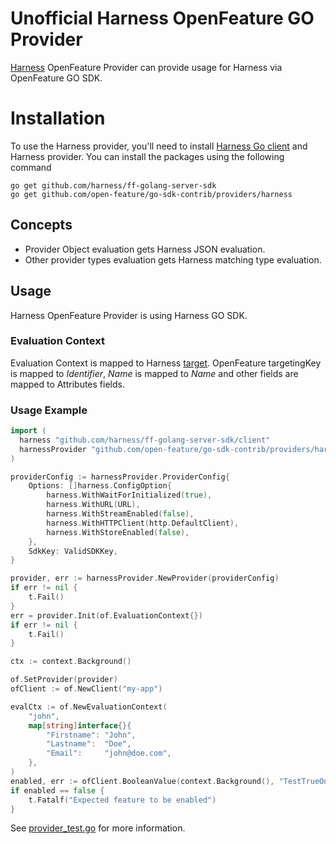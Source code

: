 # Unofficial Harness OpenFeature GO Provider

 [Harness](https://developer.harness.io/docs/feature-flags) OpenFeature Provider can provide usage for Harness via OpenFeature GO SDK.

# Installation

To use the Harness provider, you'll need to install [Harness Go client](github.com/harness/ff-golang-server-sdk) and Harness provider. You can install the packages using the following command

```shell
go get github.com/harness/ff-golang-server-sdk
go get github.com/open-feature/go-sdk-contrib/providers/harness
```

## Concepts
* Provider Object evaluation gets Harness JSON evaluation.
* Other provider types evaluation gets Harness matching type evaluation.

## Usage
Harness OpenFeature Provider is using Harness GO SDK.

### Evaluation Context
Evaluation Context is mapped to Harness [target](https://developer.harness.io/docs/feature-flags/ff-sdks/server-sdks/feature-flag-sdks-go-application/#add-a-target).
OpenFeature targetingKey is mapped to _Identifier_, _Name_ is mapped to _Name_ and other fields are mapped to Attributes 
fields.

### Usage Example

```go
import (
  harness "github.com/harness/ff-golang-server-sdk/client"
  harnessProvider "github.com/open-feature/go-sdk-contrib/providers/harness/pkg"
)

providerConfig := harnessProvider.ProviderConfig{
    Options: []harness.ConfigOption{
        harness.WithWaitForInitialized(true),
        harness.WithURL(URL),
        harness.WithStreamEnabled(false),
        harness.WithHTTPClient(http.DefaultClient),
        harness.WithStoreEnabled(false),
    },
    SdkKey: ValidSDKKey,
}

provider, err := harnessProvider.NewProvider(providerConfig)
if err != nil {
    t.Fail()
}
err = provider.Init(of.EvaluationContext{})
if err != nil {
    t.Fail()
}

ctx := context.Background()

of.SetProvider(provider)
ofClient := of.NewClient("my-app")

evalCtx := of.NewEvaluationContext(
    "john",
    map[string]interface{}{
        "Firstname": "John",
        "Lastname":  "Doe",
        "Email":     "john@doe.com",
    },
)
enabled, err := ofClient.BooleanValue(context.Background(), "TestTrueOn", false, evalCtx)
if enabled == false {
    t.Fatalf("Expected feature to be enabled")
}

```
See [provider_test.go](./pkg/provider_test.go) for more information.

